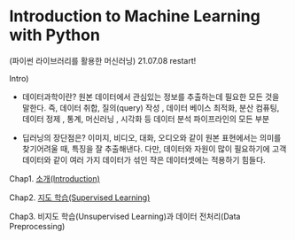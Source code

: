 # Introduction to Machine Learning with Python 
(파이썬 라이브러리를 활용한 머신러닝)
 21.07.08 restart!
 
 Intro) 
 * 데이터과학이란? 
 원본 데이터에서 관심있는 정보를 추출하는데 필요한 모든 것을 말한다. 
 즉, 데이터 취합, 질의(query) 작성 , 데이터 베이스 최적화,  분산 컴퓨팅, 데이터 정제 , 통계, 머신러닝 , 시각화 등 데이터 분석 파이프라인의 모든 부분 
 
 * 딥러닝의 장단점은? 
 이미지, 비디오, 대화, 오디오와 같이 원본 표현에서는 의미를 찾기어려울 때, 특징을 잘 추출해낸다. 
 다만, 데이터와 자원이 많이 필요하기에 고객 데이터와 같이 여러 가지 데이터가 섞인 작은 데이터셋에는 적용하기 힘들다.
 
 Chap1. [소개(Introduction)](./01_introduction(OT_and_Classifying_Iris).ipynb)
 
 Chap2. [지도 학습(Supervised Learning)](./02_supervised_learning.ipynb)
 
 Chap3. 비지도 학습(Unsupervised Learning)과 데이터 전처리(Data Preprocessing)
